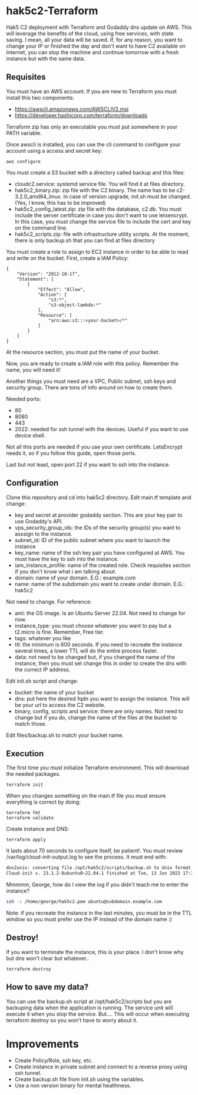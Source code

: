 # hak5c2-Terraform
Hak5 C2 deployment with Terraform and Godaddy dns update on AWS. This will leverage the benefits of the cloud, using free services, with state saving. I mean, all your data
will be saved. If, for any reason, you want to change your IP or finished the day and don't want to have C2 available on Internet, you can stop the machine and continue tomorrow
with a fresh instance but with the same data.

## Requisites
You must have an AWS account. If you are new to Terraform you must install this two components:
- https://awscli.amazonaws.com/AWSCLIV2.msi
- https://developer.hashicorp.com/terraform/downloads

Terraform zip has only an executable you must put somewhere in your PATH variable.

Once awscli is installed, you can use the cli command to configure your account using a access and secret key:
```
aws configure
```
You must create a S3 bucket with a directory called backup and this files:
- cloudc2.service: systemd service file. You will find it at files directory.
- hak5c2_binary.zip: zip file with the C2 binary. The name has to be c2-3.2.0_amd64_linux. In case of version upgrade, init.sh must be changed. (Yes, I know, this has to be improved)
- hak5c2_config_latest.zip: zip file with the database, c2.db. You must include the server certificate in case you don't want to use letsencrypt. In this case, you must change the service file to include the cert and key on the command line.
- hak5c2_scripts.zip: file with infrastructure utility scripts. At the moment, there is only backup.sh that you can find at files directory

You must create a role to assign to EC2 instance in order to be able to read and write on the bucket. First, create a IAM Policy:
```
{
    "Version": "2012-10-17",
    "Statement": [
        {
            "Effect": "Allow",
            "Action": [
                "s3:*",
                "s3-object-lambda:*"
            ],
            "Resource": [
                "arn:aws:s3:::<your-bucket>/*"
            ]
        }
    ]
}
```
At the resource section, you must put the name of your bucket.

Now, you are ready to create a IAM role with this policy. Remember the name, you will need it!

Another things you must need are a VPC, Public subnet, ssh keys and security group. There are tons of info around on how to create them.

Needed ports:
- 80
- 8080
- 443
- 2022: needed for ssh tunnel with the devices. Useful if you want to use device shell.
 
Not all this ports are needed if you use your own certificate. LetsEncrypt needs it, so if you follow this guide, open those ports.

Last but not least, open port 22 if you want to ssh into the instance. 

## Configuration
Clone this repository and cd into hak5c2 directory. Edit main.tf template and change:
- key and secret at provider godaddy section. This are your key pair to use Godaddy's API.
- vps_security_group_ids: the IDs of the security group(s) you want to asssign to the instance.
- subnet_id: ID of the public subnet where you want to launch the instance
- key_name: name of the ssh key pair you have configured at AWS. You must have the key to ssh into the instance.
- iam_instance_profile: name of the created role. Check requisites section if you don't know what i am talking about.
- domain: name of your domain. E.G.: example.com
- name: name of the subdomain you want to create under domain. E.G.: hak5c2

Not need to change. For reference:
- ami: the OS image. Is an Ubuntu Server 22.04. Not need to change for now.
- instance_type: you must choose whatever you want to pay but a t2.micro is fine. Remember, Free tier. 
- tags: whatever you like
- ttl: the minimum is 600 seconds. If you need to recreate the instance several times, a lower TTL will do the entire process faster.
- data: not need to be changed but, if you changed the name of the instance, then you must set change this in order to create the dns with the correct IP address.
 
Edit init.sh script and change:
- bucket: the name of your bucket
- dns: put here the desired fqdn you want to assign the instance. This will be your url to access the C2 website.
- binary, config, scripts and service: there are only names. Not need to change but if you do, change the name of the files at the bucket to match those.

Edit files/backup.sh to match your bucket name. 

## Execution
The first time you must initialize Terraform environment. This will download the needed packages.
```
terraform init
```

When you changes something on the main.tf file you must ensure everything is correct by doing:
```
terraform fmt
terraform validate
```

Create instance and DNS:
```
terraform apply
```

It lasts about 70 seconds to configure itself, be patient!. You must review /var/log/cloud-init-output.log to see the process. It must end with:
```bash
dos2unix: converting file /opt/hak5c2/scripts/backup.sh to Unix format...
Cloud-init v. 23.1.2-0ubuntu0~22.04.1 finished at Tue, 13 Jun 2023 17:33:50 +0000. Datasource DataSourceEc2Local.  Up 73.07 seconds
```
Mmmmm, George, how do I view the log if you didn't teach me to enter the instance? 
```bash 
ssh -i /home/george/hak5c2.pem ubuntu@subdomain.example.com
```
Note: if you recreate the instance in the last minutes, you must be in the TTL window so you must prefer use the IP instead of the domain name :)

## Destroy!
If you want to terminate the instance, this is your place. I don't know why but dns won't clear but whatever.. 
```
terraform destroy
```

## How to save my data?
You can use the backup.sh script at /opt/hak5c2/scripts but you are backuping data when the application is running. The service unit will execute it
when you stop the service. But.... This will occur when executing terraform destroy so you won't have to worry about it. 

# Improvements
- Create Policy/Role, ssh key, etc.
- Create instance in private subnet and connect to a reverse proxy using ssh tunnel.
- Create backup.sh file from init.sh using the variables.
- Use a non version binary for mental healthness.
